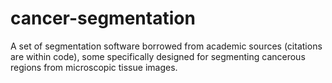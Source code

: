 # cancer-segmentation
A set of segmentation software borrowed from academic sources (citations are within code), some specifically designed for segmenting cancerous regions from microscopic tissue images.

